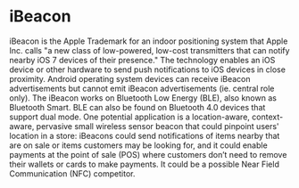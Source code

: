 iBeacon
=======

iBeacon is the Apple Trademark for an indoor positioning system that Apple Inc. calls "a new class of low-powered, low-cost transmitters that can notify nearby iOS 7 devices of their presence." The technology enables an iOS device or other hardware to send push notifications to iOS devices in close proximity. Android operating system devices can receive iBeacon advertisements but cannot emit iBeacon advertisements (ie. central role only). The iBeacon works on Bluetooth Low Energy (BLE), also known as Bluetooth Smart. BLE can also be found on Bluetooth 4.0 devices that support dual mode. One potential application is a location-aware, context-aware, pervasive small wireless sensor beacon that could pinpoint users' location in a store: iBeacons could send notifications of items nearby that are on sale or items customers may be looking for, and it could enable payments at the point of sale (POS) where customers don’t need to remove their wallets or cards to make payments. It could be a possible Near Field Communication (NFC) competitor.
